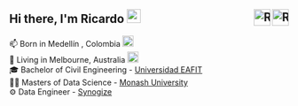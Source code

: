 <div id="texts" style="white-space:nowrap;">
     <h2> Hi there, I'm Ricardo <img src="https://media.giphy.com/media/hvRJCLFzcasrR4ia7z/giphy.gif" width="25px">
       <a href="https://www.linkedin.com/in/ricardo-arias-salazar/">  
            <img align="right" alt="Ricardo Arias | LinkedIn" width="30px" src="https://img.icons8.com/color/48/000000/linkedin.png" /></a>         
     <a href="mailto:ricardoariasalazar@gmail.com"><img align="right" alt="Ricardo Arias | Gmail" width="30px"src="https://img.icons8.com/fluent/48/000000/gmail-new.png" alt="email"/></a></h2>
</div>

📫  Born in Medellín , Colombia <img src="https://img.icons8.com/color/48/000000/colombia-circular.png" width="20"/>                                
📌  Living in Melbourne, Australia <img src="https://img.icons8.com/color/48/000000/australia-circular.png" width="20"/>                                   
🎓  Bachelor of Civil Engineering - [Universidad EAFIT](https://www.eafit.edu.co/)                                            
👨‍💻  Masters of Data Science - [Monash University](https://www.monash.edu)                         
⚙️  Data Engineer - [Synogize](https://www.synogize.io)

</br>

 <!---[![Readme Card](https://github-readme-stats.vercel.app/api/pin/?username=ricardoariasalazar&repo=Text-Preprocessing)](https://github.com/ricardoariasalazar/Text-Preprocessing) --->
  <!--- 
<h3>Languages and Tools</h3>
<img align="left" width="30px" src="https://img.icons8.com/color/48/000000/python--v1.png" />
<img align="left" width="30px" src="https://icons.iconarchive.com/icons/blackvariant/button-ui-requests-5/512/RStudio-icon.png" />
<img align="left" width="30px" src="https://img.icons8.com/color/48/000000/latex.png" />
<img align="left" width="30px" src="https://img.icons8.com/fluent/48/000000/visual-studio-code-2019.png" />
--->

 <!---![Ricardo's GitHub stats](https://github-readme-stats.vercel.app/api?username=ricardoariasalazar&include_all_commits=true) --->
